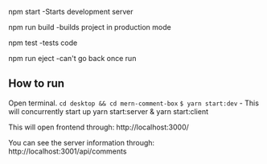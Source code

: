 npm start
-Starts development server

npm run build
-builds project in production mode

npm test
-tests code

npm run eject
-can't go back once run

## How to run
Open terminal. 
`cd desktop && cd mern-comment-box` 
`$ yarn start:dev` - This will concurrently start up yarn start:server & yarn start:client

This will open frontend through:
http://localhost:3000/

You can see the server information through:
http://localhost:3001/api/comments
